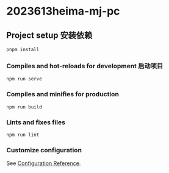 # 2023613heima-mj-pc

## Project setup 安装依赖

```
pnpm install
```

### Compiles and hot-reloads for development 启动项目

```
npm run serve
```

### Compiles and minifies for production

```
npm run build
```

### Lints and fixes files

```
npm run lint
```

### Customize configuration

See [Configuration Reference](https://cli.vuejs.org/config/).
